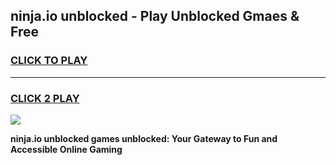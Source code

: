 
## ninja.io unblocked - Play Unblocked Gmaes & Free
<h3>
<a href="https://news.freeplayer.one?title=ninja.io_unblocked&ref=23F">CLICK TO PLAY</a></h3>
<hr>

<h3>
<a href="https://news.freeplayer.one?title=ninja.io_unblocked&ref=23F">CLICK 2 PLAY</a>
  
</h3>

<a href="https://news.freeplayer.one?title=ninja.io_unblocked&ref=23F/"><img src="https://clearcache.store/games.png"></a>


**ninja.io unblocked games unblocked: Your Gateway to Fun and Accessible Online Gaming**
